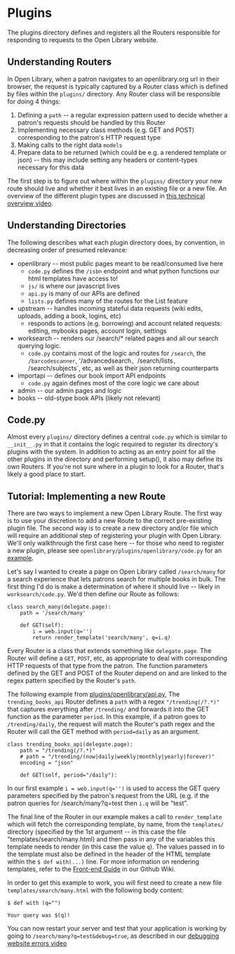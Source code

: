 # Plugins

The plugins directory defines and registers all the Routers responsible for responding to requests to the Open Library website.

## Understanding Routers
In Open Library, when a patron navigates to an openlibrary.org url in their browser, the request is typically captured by a Router class which is defined by files within the `plugins/` directory. Any Router class will be responsible for doing 4 things: 

1. Defining a `path` -- a regular expression pattern used to decide whether a patron's requests should be handled by this Router
2. Implementing necessary class methods (e.g. GET and POST) corresponding to the patron's HTTP request type 
3. Making calls to the right data `models`
4. Prepare data to be returned (which could be e.g. a rendered template or json) -- this may include setting any headers or content-types necessary for this data

The first step is to figure out where within the `plugins/` directory your new route should live and whether it best lives in an existing file or a new file. An overview of the different plugin types are discussed in [this technical overview video](https://archive.org/embed/openlibrary-tour-2020/technical_overview.mp4?start=1017).

## Understanding Directories

The following describes what each plugin directory does, by convention, in decreasing order of presumed relevance:

* openlibrary -- most public pages meant to be read/consumed live here
  * `code.py` defines the `/isbn` endpoint and what python functions our html templates have access to!
  * `js/` is where our javascript lives
  * `api.py` is many of our APIs are defined
  * `lists.py` defines many of the routes for the List feature
* upstream -- handles incoming stateful data requests (wiki edits, uploads, adding a book, logins, etc)
  * responds to actions (e.g. borrowing) and account related requests: editing, mybooks pages, account login, settings 
* worksearch -- renders our /search/* related pages and all our search querying logic.
  * `code.py` contains most of the logic and routes for `/search`, the `/barcodescanner`, '/advancedsearch`, `/search/lists`, `/search/subjects`, etc, as well as their json returning counterparts
* importapi -- defines our book import API endpoints
  * `code.py` again defines most of the core logic we care about
* admin -- our admin pages and logic
* books -- old-stype book APIs (likely not relevant)

## Code.py

Almost every `plugins/` directory defines a central `code.py` which is similar to `__init__.py` in that it contains the logic required to register its directory's plugins with the system. In addition to acting as an entry point for all the other plugins in the directory and performing setup(), it also may define its own Routers. If you're not sure where in a plugin to look for a Router, that's likely a good place to start.

## Tutorial: Implementing a new Route

There are two ways to implement a new Open Library Route. The first way is to use your discretion to add a new Route to the correct pre-existing plugin file. The second way is to create a new directory and/or file which will require an additional step of registering your plugin with Open Library. We'll only walkthrough the first case here -- for those who need to register a new plugin, please see `openlibrary/plugins/openlibrary/code.py` for an [example](https://github.com/internetarchive/openlibrary/blob/208fe9de10f24d1f54b691f4a40d1dc4b0148745/openlibrary/plugins/openlibrary/code.py#L1105-L1143).

Let's say I wanted to create a page on Open Library called `/search/many` for a search experience that lets patrons search for multiple books in bulk. The first thing I'd do is make a determination of where it should live -- likely in `worksearch/code.py`. We'd then define our Route as follows:

```
class search_many(delegate.page):
    path = '/search/many'

    def GET(self):
        i = web.input(q='')
        return render_template('search/many', q=i.q)
```

Every Router is a class that extends something like `delegate.page`. The Router will define a `GET`, `POST`, etc, as appropriate to deal with corresponding HTTP requests of that type from the patron. The function parameters defined by the GET and POST of the Router depend on and are linked to the regex pattern specified by the Router's `path`.

The following example from [plugins/openlibrary/api.py](https://github.com/internetarchive/openlibrary/blob/master/openlibrary/plugins/openlibrary/api.py#L65-L71), The `trending_books_api` Router defines a `path` with a regex `"/trending(/?.*)"` that captures everything after `/trending/` and forwards it into the GET function as the parameter `period`. In this example, if a patron goes to `/trending/daily`, the request will match the Router's path regex and the Router will call the GET method with `period=daily` as an argument.

```
class trending_books_api(delegate.page):
    path = "/trending(/?.*)"
    # path = "/trending/(now|daily|weekly|monthly|yearly|forever)"
    encoding = "json"

    def GET(self, period="/daily"):
```

In our first example `i = web.input(q='')` is used to access the GET query parameters specified by the patron's request from the URL (e.g. if the patron queries for /search/many?q=test then `i.q` will be "test".

The final line of the Router in our example makes a call to `render_template` which will fetch the corresponding template, by name, from the `templates/` directory (specified by the 1st argument -- in this case the file "templates/search/many.html) and then pass in any of the variables this template needs to render (in this case the value `q`). The values passed in to the template must also be defined in the header of the HTML template within the `$ def with(...)` line. For more information on rendering templates, refer to the [Front-end Guide](https://github.com/internetarchive/openlibrary/wiki/Frontend-Guide#routing-and-templates) in our Github Wiki.

In order to get this example to work, you will first need to create a new file `templates/search/many.html` with the following body content:

```
$ def with (q="")

Your query was $(q)!
```

You can now restart your server and test that your application is working by going to `/search/many?q=test&debug=true`, as described in our [debugging website errors video](https://archive.org/embed/openlibrary-tour-2020/openlibrary-debugging-webpage-errors.mp4)
